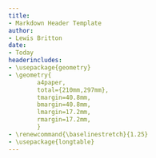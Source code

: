 ```yaml
---
title:
- Markdown Header Template
author:
- Lewis Britton
date:
- Today
headerincludes:
- \usepackage{geometry}
- \geometry{
        a4paper,
        total={210mm,297mm},
        tmargin=40.8mm,
        bmargin=40.8mm,
        lmargin=17.2mm,
        rmargin=17.2mm,
        } 
- \renewcommand{\baselinestretch}{1.25}
- \usepackage{longtable}
---
```


